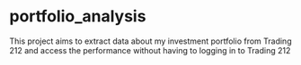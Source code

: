 # portfolio_analysis
This project aims to extract data about my investment portfolio from Trading 212 and access the performance without having to logging in to Trading 212
